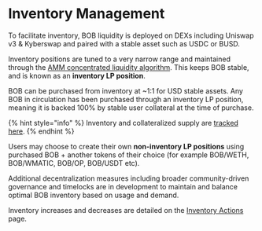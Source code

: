 # Inventory Management

To facilitate inventory, BOB liquidity is deployed on DEXs including Uniswap v3 & Kyberswap and paired with a stable asset such as USDC or BUSD. &#x20;

Inventory positions are tuned to a very narrow range and maintained through the [AMM concentrated liquidity algorithm](https://docs.uniswap.org/concepts/protocol/concentrated-liquidity). This keeps BOB stable, and is known as an **inventory LP position**.

BOB can be purchased from inventory at \~1:1 for USD stable assets. Any BOB in circulation has been purchased through an inventory LP position, meaning it is backed 100% by stable user collateral at the time of purchase.

{% hint style="info" %}
Inventory and collateralized supply are [tracked here](https://dune.com/maxaleks/bob-stable-token).
{% endhint %}

Users may choose to create their own **non-inventory LP positions** using purchased BOB + another tokens of their choice (for example BOB/WETH, BOB/WMATIC, BOB/OP, BOB/USDT etc).&#x20;

Additional decentralization measures including broader community-driven governance and timelocks are in development to maintain and balance optimal BOB inventory based on usage and demand.

Inventory increases and decreases are detailed on the [Inventory Actions](inventory-actions.md) page.

###
